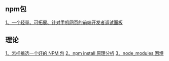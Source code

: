 ## npm包
[1、一个轻量、可拓展、针对手机网页的前端开发者调试面板](https://gitee.com/Tencent/vConsole#%E6%88%AA%E5%9B%BE)



## 理论
[1、怎样挑选一个好的 NPM 包](https://www.infoq.cn/article/wad44vl8vgbfzvj4hnpp)
[2、npm install 原理分析](https://cloud.tencent.com/developer/article/1555982)
[3、node_modules 困境](https://zhuanlan.zhihu.com/p/137535779)
